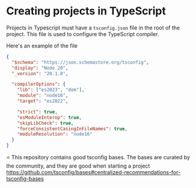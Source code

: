 # Creating projects in TypeScript

Projects in Typescript must have a `tsconfig.json` file in the root of the project. This file is used to configure the TypeScript compiler.

Here's an example of the file
```json
{
  "$schema": "https://json.schemastore.org/tsconfig",
  "display": "Node 20",
  "_version": "20.1.0",

  "compilerOptions": {
    "lib": ["es2023", "dom"],
    "module": "node16",
    "target": "es2022",

    "strict": true,
    "esModuleInterop": true,
    "skipLibCheck": true,
    "forceConsistentCasingInFileNames": true,
    "moduleResolution": "node16"
  }
}

```
:star: This repository contains good tsconfig bases. The bases are curated by the community, and they are
good when starting a project https://github.com/tsconfig/bases#centralized-recommendations-for-tsconfig-bases
